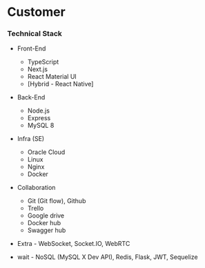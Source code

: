 # Customer

### Technical Stack

- Front-End

  - TypeScript
  - Next.js
  - React Material UI
  - [Hybrid - React Native]

- Back-End

  - Node.js
  - Express
  - MySQL 8

- Infra (SE)

  - Oracle Cloud
  - Linux
  - Nginx
  - Docker

- Collaboration

  - Git (Git flow), Github
  - Trello
  - Google drive
  - Docker hub
  - Swagger hub

- Extra - WebSocket, Socket.IO, WebRTC

- wait - NoSQL (MySQL X Dev API), Redis, Flask, JWT, Sequelize

